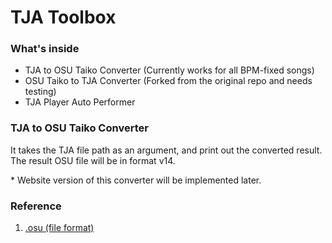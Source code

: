 # TJA Toolbox

### What's inside
* TJA to OSU Taiko Converter (Currently works for all BPM-fixed songs)
* OSU Taiko to TJA Converter (Forked from the original repo and needs testing)
* TJA Player Auto Performer

### TJA to OSU Taiko Converter
It takes the TJA file path as an argument, and print out the converted result. The result OSU file will be in format v14.

\* Website version of this converter will be implemented later.

### Reference
1. <a href="https://osu.ppy.sh/wiki/en/Client/File_formats/Osu_(file_format)" target="_blank">.osu (file format)</a> 
